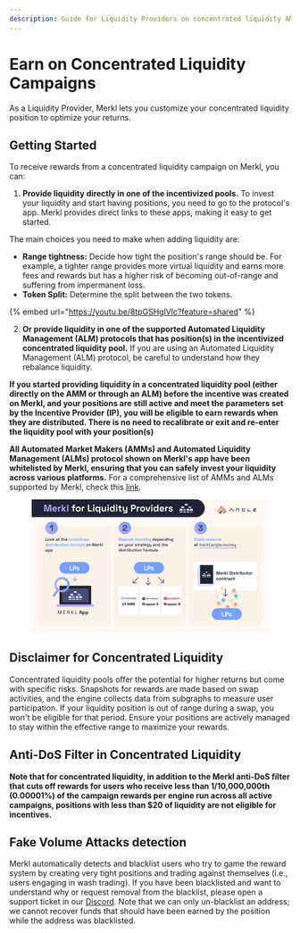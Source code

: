 ```yaml
---
description: Guide for Liquidity Providers on concentrated liquidity AMMs to enjoy Merkl
---
```


# Earn on Concentrated Liquidity Campaigns

As a Liquidity Provider, Merkl lets you customize your concentrated liquidity position to optimize your returns.

## Getting Started

To receive rewards from a concentrated liquidity campaign on Merkl, you can:

1. **Provide liquidity directly in one of the incentivized pools.** To invest your liquidity and start having positions, you need to go to the protocol's app. Merkl provides direct links to these apps, making it easy to get started.

The main choices you need to make when adding liquidity are:

* **Range tightness:** Decide how tight the position's range should be. For example, a tighter range provides more virtual liquidity and earns more fees and rewards but has a higher risk of becoming out-of-range and suffering from impermanent loss.
* **Token Split:** Determine the split between the two tokens.

{% embed url="https://youtu.be/8tpGSHglVlc?feature=shared" %}

2. **Or provide liquidity in one of the supported Automated Liquidity Management (ALM) protocols that has position(s) in the incentivized concentrated liquidity pool.** If you are using an Automated Liquidity Management (ALM) protocol, be careful to understand how they rebalance liquidity.

**If you started providing liquidity in a concentrated liquidity pool (either directly on the AMM or through an ALM) before the incentive was created on Merkl, and your positions are still active and meet the parameters set by the Incentive Provider (IP), you will be eligible to earn rewards when they are distributed. There is no need to recalibrate or exit and re-enter the liquidity pool with your position(s)**

**All Automated Market Makers (AMMs) and Automated Liquidity Management (ALMs) protocol shown on Merkl's app have been whitelisted by Merkl, ensuring that you can safely invest your liquidity across various platforms.** For a comprehensive list of AMMs and ALMs supported by Merkl, check this [link](https://app.merkl.xyz/integrations).

<figure><img src="../../.gitbook/assets/merkl-for-liquidity-providers.png" alt=""><figcaption></figcaption></figure>

## Disclaimer for Concentrated Liquidity

Concentrated liquidity pools offer the potential for higher returns but come with specific risks. Snapshots for rewards are made based on swap activities, and the engine collects data from subgraphs to measure user participation. If your liquidity position is out of range during a swap, you won't be eligible for that period. Ensure your positions are actively managed to stay within the effective range to maximize your rewards.

## Anti-DoS Filter in Concentrated Liquidity

**Note that for concentrated liquidity, in addition to the Merkl anti-DoS filter that cuts off rewards for users who receive less than 1/10,000,000th (0.00001%) of the campaign rewards per engine run across all active campaigns, positions with less than $20 of liquidity are not eligible for incentives.**

## Fake Volume Attacks detection

Merkl automatically detects and blacklist users who try to game the reward system by creating very tight positions and trading against themselves (i.e., users engaging in wash trading). If you have been blacklisted and want to understand why or request removal from the blacklist, please open a support ticket in our [Discord](https://discord.gg/tZPwmgqH). Note that we can only un-blacklist an address; we cannot recover funds that should have been earned by the position while the address was blacklisted.
